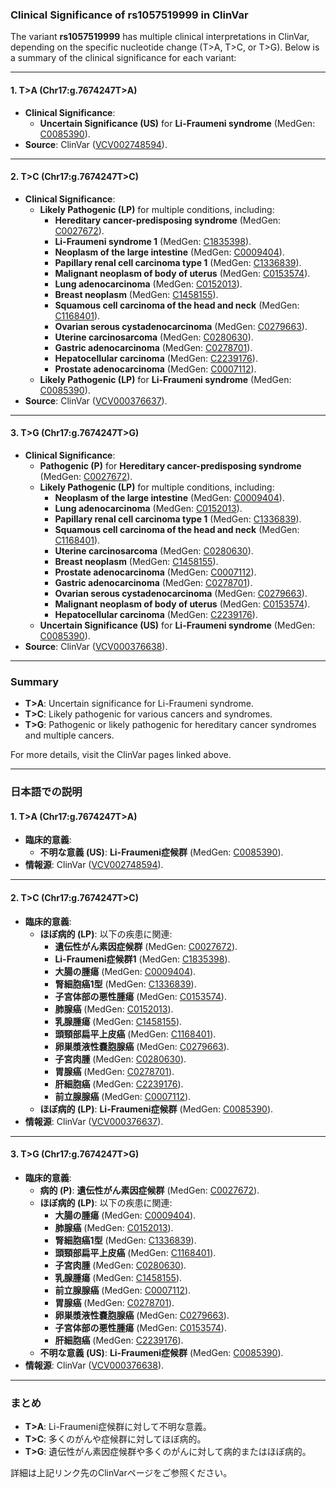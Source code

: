 ### Clinical Significance of rs1057519999 in ClinVar

The variant **rs1057519999** has multiple clinical interpretations in ClinVar, depending on the specific nucleotide change (T>A, T>C, or T>G). Below is a summary of the clinical significance for each variant:

---

#### 1. **T>A (Chr17:g.7674247T>A)**
- **Clinical Significance**: 
  - **Uncertain Significance (US)** for **Li-Fraumeni syndrome** (MedGen: [C0085390](https://www.ncbi.nlm.nih.gov/medgen/C0085390)).
- **Source**: ClinVar ([VCV002748594](https://www.ncbi.nlm.nih.gov/clinvar/variation/2748594)).

---

#### 2. **T>C (Chr17:g.7674247T>C)**
- **Clinical Significance**: 
  - **Likely Pathogenic (LP)** for multiple conditions, including:
    - **Hereditary cancer-predisposing syndrome** (MedGen: [C0027672](https://www.ncbi.nlm.nih.gov/medgen/C0027672)).
    - **Li-Fraumeni syndrome 1** (MedGen: [C1835398](https://www.ncbi.nlm.nih.gov/medgen/C1835398)).
    - **Neoplasm of the large intestine** (MedGen: [C0009404](https://www.ncbi.nlm.nih.gov/medgen/C0009404)).
    - **Papillary renal cell carcinoma type 1** (MedGen: [C1336839](https://www.ncbi.nlm.nih.gov/medgen/C1336839)).
    - **Malignant neoplasm of body of uterus** (MedGen: [C0153574](https://www.ncbi.nlm.nih.gov/medgen/C0153574)).
    - **Lung adenocarcinoma** (MedGen: [C0152013](https://www.ncbi.nlm.nih.gov/medgen/C0152013)).
    - **Breast neoplasm** (MedGen: [C1458155](https://www.ncbi.nlm.nih.gov/medgen/C1458155)).
    - **Squamous cell carcinoma of the head and neck** (MedGen: [C1168401](https://www.ncbi.nlm.nih.gov/medgen/C1168401)).
    - **Ovarian serous cystadenocarcinoma** (MedGen: [C0279663](https://www.ncbi.nlm.nih.gov/medgen/C0279663)).
    - **Uterine carcinosarcoma** (MedGen: [C0280630](https://www.ncbi.nlm.nih.gov/medgen/C0280630)).
    - **Gastric adenocarcinoma** (MedGen: [C0278701](https://www.ncbi.nlm.nih.gov/medgen/C0278701)).
    - **Hepatocellular carcinoma** (MedGen: [C2239176](https://www.ncbi.nlm.nih.gov/medgen/C2239176)).
    - **Prostate adenocarcinoma** (MedGen: [C0007112](https://www.ncbi.nlm.nih.gov/medgen/C0007112)).
  - **Likely Pathogenic (LP)** for **Li-Fraumeni syndrome** (MedGen: [C0085390](https://www.ncbi.nlm.nih.gov/medgen/C0085390)).
- **Source**: ClinVar ([VCV000376637](https://www.ncbi.nlm.nih.gov/clinvar/variation/376637)).

---

#### 3. **T>G (Chr17:g.7674247T>G)**
- **Clinical Significance**: 
  - **Pathogenic (P)** for **Hereditary cancer-predisposing syndrome** (MedGen: [C0027672](https://www.ncbi.nlm.nih.gov/medgen/C0027672)).
  - **Likely Pathogenic (LP)** for multiple conditions, including:
    - **Neoplasm of the large intestine** (MedGen: [C0009404](https://www.ncbi.nlm.nih.gov/medgen/C0009404)).
    - **Lung adenocarcinoma** (MedGen: [C0152013](https://www.ncbi.nlm.nih.gov/medgen/C0152013)).
    - **Papillary renal cell carcinoma type 1** (MedGen: [C1336839](https://www.ncbi.nlm.nih.gov/medgen/C1336839)).
    - **Squamous cell carcinoma of the head and neck** (MedGen: [C1168401](https://www.ncbi.nlm.nih.gov/medgen/C1168401)).
    - **Uterine carcinosarcoma** (MedGen: [C0280630](https://www.ncbi.nlm.nih.gov/medgen/C0280630)).
    - **Breast neoplasm** (MedGen: [C1458155](https://www.ncbi.nlm.nih.gov/medgen/C1458155)).
    - **Prostate adenocarcinoma** (MedGen: [C0007112](https://www.ncbi.nlm.nih.gov/medgen/C0007112)).
    - **Gastric adenocarcinoma** (MedGen: [C0278701](https://www.ncbi.nlm.nih.gov/medgen/C0278701)).
    - **Ovarian serous cystadenocarcinoma** (MedGen: [C0279663](https://www.ncbi.nlm.nih.gov/medgen/C0279663)).
    - **Malignant neoplasm of body of uterus** (MedGen: [C0153574](https://www.ncbi.nlm.nih.gov/medgen/C0153574)).
    - **Hepatocellular carcinoma** (MedGen: [C2239176](https://www.ncbi.nlm.nih.gov/medgen/C2239176)).
  - **Uncertain Significance (US)** for **Li-Fraumeni syndrome** (MedGen: [C0085390](https://www.ncbi.nlm.nih.gov/medgen/C0085390)).
- **Source**: ClinVar ([VCV000376638](https://www.ncbi.nlm.nih.gov/clinvar/variation/376638)).

---

### Summary
- **T>A**: Uncertain significance for Li-Fraumeni syndrome.
- **T>C**: Likely pathogenic for various cancers and syndromes.
- **T>G**: Pathogenic or likely pathogenic for hereditary cancer syndromes and multiple cancers.

For more details, visit the ClinVar pages linked above.

---

### 日本語での説明

#### 1. **T>A (Chr17:g.7674247T>A)**
- **臨床的意義**: 
  - **不明な意義 (US)**: **Li-Fraumeni症候群** (MedGen: [C0085390](https://www.ncbi.nlm.nih.gov/medgen/C0085390)).
- **情報源**: ClinVar ([VCV002748594](https://www.ncbi.nlm.nih.gov/clinvar/variation/2748594)).

---

#### 2. **T>C (Chr17:g.7674247T>C)**
- **臨床的意義**: 
  - **ほぼ病的 (LP)**: 以下の疾患に関連:
    - **遺伝性がん素因症候群** (MedGen: [C0027672](https://www.ncbi.nlm.nih.gov/medgen/C0027672)).
    - **Li-Fraumeni症候群1** (MedGen: [C1835398](https://www.ncbi.nlm.nih.gov/medgen/C1835398)).
    - **大腸の腫瘍** (MedGen: [C0009404](https://www.ncbi.nlm.nih.gov/medgen/C0009404)).
    - **腎細胞癌1型** (MedGen: [C1336839](https://www.ncbi.nlm.nih.gov/medgen/C1336839)).
    - **子宮体部の悪性腫瘍** (MedGen: [C0153574](https://www.ncbi.nlm.nih.gov/medgen/C0153574)).
    - **肺腺癌** (MedGen: [C0152013](https://www.ncbi.nlm.nih.gov/medgen/C0152013)).
    - **乳腺腫瘍** (MedGen: [C1458155](https://www.ncbi.nlm.nih.gov/medgen/C1458155)).
    - **頭頸部扁平上皮癌** (MedGen: [C1168401](https://www.ncbi.nlm.nih.gov/medgen/C1168401)).
    - **卵巣漿液性嚢胞腺癌** (MedGen: [C0279663](https://www.ncbi.nlm.nih.gov/medgen/C0279663)).
    - **子宮肉腫** (MedGen: [C0280630](https://www.ncbi.nlm.nih.gov/medgen/C0280630)).
    - **胃腺癌** (MedGen: [C0278701](https://www.ncbi.nlm.nih.gov/medgen/C0278701)).
    - **肝細胞癌** (MedGen: [C2239176](https://www.ncbi.nlm.nih.gov/medgen/C2239176)).
    - **前立腺腺癌** (MedGen: [C0007112](https://www.ncbi.nlm.nih.gov/medgen/C0007112)).
  - **ほぼ病的 (LP)**: **Li-Fraumeni症候群** (MedGen: [C0085390](https://www.ncbi.nlm.nih.gov/medgen/C0085390)).
- **情報源**: ClinVar ([VCV000376637](https://www.ncbi.nlm.nih.gov/clinvar/variation/376637)).

---

#### 3. **T>G (Chr17:g.7674247T>G)**
- **臨床的意義**: 
  - **病的 (P)**: **遺伝性がん素因症候群** (MedGen: [C0027672](https://www.ncbi.nlm.nih.gov/medgen/C0027672)).
  - **ほぼ病的 (LP)**: 以下の疾患に関連:
    - **大腸の腫瘍** (MedGen: [C0009404](https://www.ncbi.nlm.nih.gov/medgen/C0009404)).
    - **肺腺癌** (MedGen: [C0152013](https://www.ncbi.nlm.nih.gov/medgen/C0152013)).
    - **腎細胞癌1型** (MedGen: [C1336839](https://www.ncbi.nlm.nih.gov/medgen/C1336839)).
    - **頭頸部扁平上皮癌** (MedGen: [C1168401](https://www.ncbi.nlm.nih.gov/medgen/C1168401)).
    - **子宮肉腫** (MedGen: [C0280630](https://www.ncbi.nlm.nih.gov/medgen/C0280630)).
    - **乳腺腫瘍** (MedGen: [C1458155](https://www.ncbi.nlm.nih.gov/medgen/C1458155)).
    - **前立腺腺癌** (MedGen: [C0007112](https://www.ncbi.nlm.nih.gov/medgen/C0007112)).
    - **胃腺癌** (MedGen: [C0278701](https://www.ncbi.nlm.nih.gov/medgen/C0278701)).
    - **卵巣漿液性嚢胞腺癌** (MedGen: [C0279663](https://www.ncbi.nlm.nih.gov/medgen/C0279663)).
    - **子宮体部の悪性腫瘍** (MedGen: [C0153574](https://www.ncbi.nlm.nih.gov/medgen/C0153574)).
    - **肝細胞癌** (MedGen: [C2239176](https://www.ncbi.nlm.nih.gov/medgen/C2239176)).
  - **不明な意義 (US)**: **Li-Fraumeni症候群** (MedGen: [C0085390](https://www.ncbi.nlm.nih.gov/medgen/C0085390)).
- **情報源**: ClinVar ([VCV000376638](https://www.ncbi.nlm.nih.gov/clinvar/variation/376638)).

---

### まとめ
- **T>A**: Li-Fraumeni症候群に対して不明な意義。
- **T>C**: 多くのがんや症候群に対してほぼ病的。
- **T>G**: 遺伝性がん素因症候群や多くのがんに対して病的またはほぼ病的。

詳細は上記リンク先のClinVarページをご参照ください。